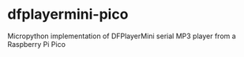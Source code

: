 # dfplayermini-pico
Micropython implementation of DFPlayerMini serial MP3 player from a Raspberry Pi Pico
